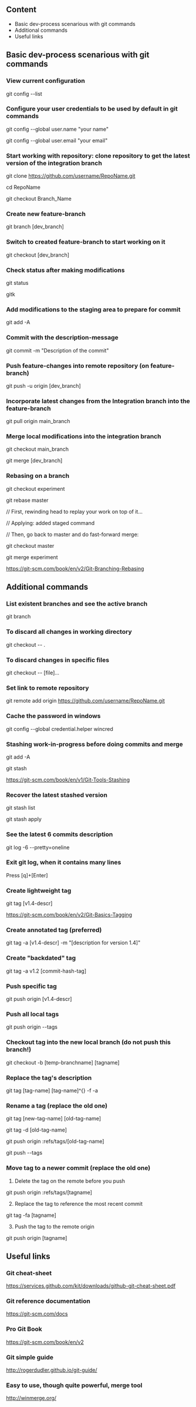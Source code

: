 ## Content
* Basic dev-process scenarious with git commands
* Additional commands
* Useful links

## Basic dev-process scenarious with git commands

### View current configuration 
git config --list

### Configure your user credentials to be used by default in git commands
git config --global user.name "your name"

git config --global user.email "your email"

### Start working with repository: clone repository to get the latest version of the integration branch
git clone https://github.com/username/RepoName.git

cd RepoName

git checkout Branch_Name

### Create new feature-branch
git branch [dev_branch]

### Switch to created feature-branch to start working on it
git checkout [dev_branch]

### Check status after making modifications
git status

gitk

### Add modifications to the staging area to prepare for commit
git add -A

### Commit with the description-message
git commit -m "Description of the commit"

### Push feature-changes into remote repository (on feature-branch)
git push -u origin [dev_branch]

### Incorporate latest changes from the Integration branch into the feature-branch
git pull origin main_branch

### Merge local modifications into the integration branch
git checkout main_branch

git merge [dev_branch]

### Rebasing on a branch
git checkout experiment

git rebase master

// First, rewinding head to replay your work on top of it...

// Applying: added staged command

// Then, go back to master and do fast-forward merge:

git checkout master

git merge experiment

https://git-scm.com/book/en/v2/Git-Branching-Rebasing

## Additional commands
### List existent branches and see the active branch
git branch

### To discard all changes in working directory
git checkout -- .

### To discard changes in specific files
git checkout -- [file]...

### Set link to remote repository
git remote add origin https://github.com/username/RepoName.git

### Cache the password in windows
git config --global credential.helper wincred

### Stashing work-in-progress before doing commits and merge
git add -A

git stash

https://git-scm.com/book/en/v1/Git-Tools-Stashing

### Recover the latest stashed version
git stash list

git stash apply

### See the latest 6 commits description
git log -6 --pretty=oneline

### Exit git log, when it contains many lines
Press [q]+[Enter]

### Create lightweight tag
git tag [v1.4-descr]

https://git-scm.com/book/en/v2/Git-Basics-Tagging

### Create annotated tag (preferred)
git tag -a [v1.4-descr] -m "[description for version 1.4]"

### Create "backdated" tag
git tag -a v1.2 [commit-hash-tag]

### Push specific tag
git push origin [v1.4-descr]

### Push all local tags
git push origin --tags

### Checkout tag into the new local branch (do not push this branch!)
git checkout -b [temp-branchname] [tagname]

### Replace the tag's description
git tag [tag-name] [tag-name]^{} -f -a

### Rename a tag (replace the old one)
git tag [new-tag-name] [old-tag-name]

git tag -d [old-tag-name]

git push origin :refs/tags/[old-tag-name]

git push --tags

### Move tag to a newer commit (replace the old one)

1) Delete the tag on the remote before you push

git push origin :refs/tags/[tagname]

2) Replace the tag to reference the most recent commit

git tag -fa [tagname]

3) Push the tag to the remote origin

git push origin [tagname]

## Useful links
### Git cheat-sheet
https://services.github.com/kit/downloads/github-git-cheat-sheet.pdf

### Git reference documentation
https://git-scm.com/docs

### Pro Git Book
https://git-scm.com/book/en/v2

### Git simple guide
http://rogerdudler.github.io/git-guide/

### Easy to use, though quite powerful, merge tool
http://winmerge.org/
